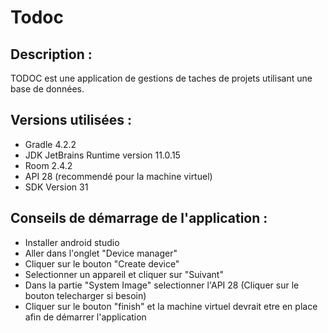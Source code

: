 # Todoc
<h2> Description : </h2>
TODOC est une application de gestions de taches de projets utilisant une base de données.

<h2> Versions utilisées : </h2>

* Gradle 4.2.2
* JDK JetBrains Runtime version 11.0.15
* Room 2.4.2
* API 28 (recommendé pour la machine virtuel)
* SDK Version 31

<h2> Conseils de démarrage de l'application : </h2>

- Installer android studio
- Aller dans l'onglet "Device manager"
- Cliquer sur le bouton "Create device"
- Selectionner un appareil et cliquer sur "Suivant"
- Dans la partie "System Image" selectionner l'API 28 (Cliquer sur le bouton telecharger si besoin)
- Cliquer sur le bouton "finish" et la machine virtuel devrait etre en place afin de démarrer l'application 
